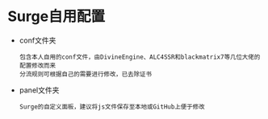 Surge自用配置
===
* conf文件夹
      
      包含本人自用的conf文件，由DivineEngine、ALC4SSR和blackmatrix7等几位大佬的配置修改而来
      分流规则可根据自己的需要进行修改，已去除证书
      
* panel文件夹
  
      Surge的自定义面板，建议将js文件保存至本地或GitHub上便于修改
      
